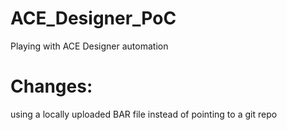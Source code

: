 # ACE_Designer_PoC
Playing with ACE Designer automation

# Changes:
using a locally uploaded BAR file instead of pointing to a git repo

